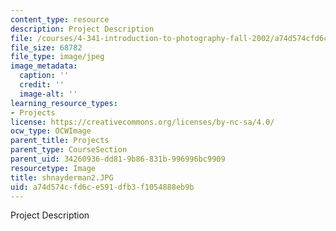 ```yaml
---
content_type: resource
description: Project Description
file: /courses/4-341-introduction-to-photography-fall-2002/a74d574cfd6ce591dfb3f1054888eb9b_shnayderman2.JPG
file_size: 68782
file_type: image/jpeg
image_metadata:
  caption: ''
  credit: ''
  image-alt: ''
learning_resource_types:
- Projects
license: https://creativecommons.org/licenses/by-nc-sa/4.0/
ocw_type: OCWImage
parent_title: Projects
parent_type: CourseSection
parent_uid: 34260936-dd81-9b86-831b-996996bc9909
resourcetype: Image
title: shnayderman2.JPG
uid: a74d574c-fd6c-e591-dfb3-f1054888eb9b
---
```

Project Description
